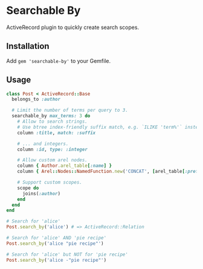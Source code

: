 # Searchable By

ActiveRecord plugin to quickly create search scopes.

## Installation

Add `gem 'searchable-by'` to your Gemfile.

## Usage

```ruby
class Post < ActiveRecord::Base
  belongs_to :author

  # Limit the number of terms per query to 3.
  searchable_by max_terms: 3 do
    # Allow to search strings.
    # Use btree index-friendly suffix match, e.g. `ILIKE 'term%'` instead of default `ILIKE '%term%'`.
    column :title, match: :suffix

    # ... and integers.
    column :id, type: :integer

    # Allow custom arel nodes.
    column { Author.arel_table[:name] }
    column { Arel::Nodes::NamedFunction.new('CONCAT', [arel_table[:prefix], arel_table[:suffix]]) }

    # Support custom scopes.
    scope do
      joins(:author)
    end
  end
end

# Search for 'alice'
Post.search_by('alice') # => ActiveRecord::Relation

# Search for 'alice' AND 'pie recipe'
Post.search_by('alice "pie recipe"')

# Search for 'alice' but NOT for 'pie recipe'
Post.search_by('alice -"pie recipe"')
```
